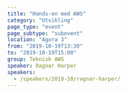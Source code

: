 ```yaml
---
title: "Hands-on med AWS"
category: "Utvikling"
page_type: "event"
page_subtype: "subevent"
location: "Agora 3"
from: "2019-10-19T13:30"
to: "2019-10-19T15:00"
group: Teknisk AWS
speaker: Ragnar Harper
speakers:
  - /speakers/2019-10/ragnar-harper/
---
```


